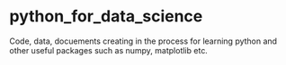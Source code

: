 # python_for_data_science
Code, data, docuements creating in the process for learning python and other useful packages such as numpy, matplotlib etc.
